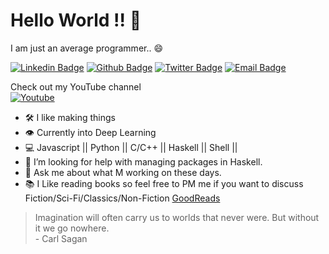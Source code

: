 # Hello World !! 👋

I am just an average programmer.. 😄

[![Linkedin Badge](https://img.shields.io/badge/-LinkedIn-blue?style=flat-square&logo=Linkedin&logoColor=white&link=https://www.linkedin.com/in/arjun-kashyap-099384116/)](https://www.linkedin.com/in/arjun-kashyap-099384116/)
[![Github Badge](https://img.shields.io/badge/-Github-000?style=flat-square&logo=Github&logoColor=white&link=https://github.com/bing101)](https://github.com/bing101/)
[![Twitter Badge](https://img.shields.io/badge/-Twitter-C13584?style=flat-square&labelColor=e3f5f4&logo=twitter&logoColor=blue&link=https://twitter.com/arjun_pahadii)](https://twitter.com/arjun_pahadii)
[![Email Badge](https://img.shields.io/badge/-Email-3ABFE6?style=flat-square&logo=minutemailer&logoColor=white&link=arj.kashyap123@gmail.com)](mailto:arj.kashyap123@gmail.com)


<p align="left">
  Check out my YouTube channel
  <br/>
  <a href="https://www.youtube.com/channel/UC6I7BAVUrtQ5vVPue_Jhb-w"><img alt="Youtube" title="Youtube" src="https://img.shields.io/badge/-Subscribe-red?style=for-the-badge&logo=youtube&logoColor=white"/></a>

</p>

- 🛠️ I like making things
- 👁️ Currently into Deep Learning
- 💻 Javascript || Python || C/C++ || Haskell || Shell ||
- 🤔 I’m looking for help with managing packages in Haskell.
- 💬 Ask me about what M working on these days.
- 📚 I Like reading books so feel free to PM me if you want to discuss Fiction/Sci-Fi/Classics/Non-Fiction <a href="https://www.goodreads.com/user/show/23127994-arjun">GoodReads</a>


> Imagination will often carry us to worlds that never were. But without it we go nowhere. <br> - Carl Sagan
